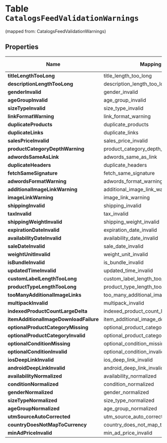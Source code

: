 
# Table `CatalogsFeedValidationWarnings`
(mapped from: CatalogsFeedValidationWarnings)

## Properties
Name | Mapping | SQL Type | Default | Type | Description | Notes
---- | ------- | -------- | ------- | ---- | ----------- | -----
**titleLengthTooLong** | title_length_too_long | int |  | **kotlin.Int** |  |  [optional]
**descriptionLengthTooLong** | description_length_too_long | int |  | **kotlin.Int** |  |  [optional]
**genderInvalid** | gender_invalid | int |  | **kotlin.Int** |  |  [optional]
**ageGroupInvalid** | age_group_invalid | int |  | **kotlin.Int** |  |  [optional]
**sizeTypeInvalid** | size_type_invalid | int |  | **kotlin.Int** |  |  [optional]
**linkFormatWarning** | link_format_warning | int |  | **kotlin.Int** |  |  [optional]
**duplicateProducts** | duplicate_products | int |  | **kotlin.Int** |  |  [optional]
**duplicateLinks** | duplicate_links | int |  | **kotlin.Int** |  |  [optional]
**salesPriceInvalid** | sales_price_invalid | int |  | **kotlin.Int** |  |  [optional]
**productCategoryDepthWarning** | product_category_depth_warning | int |  | **kotlin.Int** |  |  [optional]
**adwordsSameAsLink** | adwords_same_as_link | int |  | **kotlin.Int** |  |  [optional]
**duplicateHeaders** | duplicate_headers | int |  | **kotlin.Int** |  |  [optional]
**fetchSameSignature** | fetch_same_signature | int |  | **kotlin.Int** |  |  [optional]
**adwordsFormatWarning** | adwords_format_warning | int |  | **kotlin.Int** |  |  [optional]
**additionalImageLinkWarning** | additional_image_link_warning | int |  | **kotlin.Int** |  |  [optional]
**imageLinkWarning** | image_link_warning | int |  | **kotlin.Int** |  |  [optional]
**shippingInvalid** | shipping_invalid | int |  | **kotlin.Int** |  |  [optional]
**taxInvalid** | tax_invalid | int |  | **kotlin.Int** |  |  [optional]
**shippingWeightInvalid** | shipping_weight_invalid | int |  | **kotlin.Int** |  |  [optional]
**expirationDateInvalid** | expiration_date_invalid | int |  | **kotlin.Int** |  |  [optional]
**availabilityDateInvalid** | availability_date_invalid | int |  | **kotlin.Int** |  |  [optional]
**saleDateInvalid** | sale_date_invalid | int |  | **kotlin.Int** |  |  [optional]
**weightUnitInvalid** | weight_unit_invalid | int |  | **kotlin.Int** |  |  [optional]
**isBundleInvalid** | is_bundle_invalid | int |  | **kotlin.Int** |  |  [optional]
**updatedTimeInvalid** | updated_time_invalid | int |  | **kotlin.Int** |  |  [optional]
**customLabelLengthTooLong** | custom_label_length_too_long | int |  | **kotlin.Int** |  |  [optional]
**productTypeLengthTooLong** | product_type_length_too_long | int |  | **kotlin.Int** |  |  [optional]
**tooManyAdditionalImageLinks** | too_many_additional_image_links | int |  | **kotlin.Int** |  |  [optional]
**multipackInvalid** | multipack_invalid | int |  | **kotlin.Int** |  |  [optional]
**indexedProductCountLargeDelta** | indexed_product_count_large_delta | int |  | **kotlin.Int** |  |  [optional]
**itemAdditionalImageDownloadFailure** | item_additional_image_download_failure | int |  | **kotlin.Int** |  |  [optional]
**optionalProductCategoryMissing** | optional_product_category_missing | int |  | **kotlin.Int** |  |  [optional]
**optionalProductCategoryInvalid** | optional_product_category_invalid | int |  | **kotlin.Int** |  |  [optional]
**optionalConditionMissing** | optional_condition_missing | int |  | **kotlin.Int** |  |  [optional]
**optionalConditionInvalid** | optional_condition_invalid | int |  | **kotlin.Int** |  |  [optional]
**iosDeepLinkInvalid** | ios_deep_link_invalid | int |  | **kotlin.Int** |  |  [optional]
**androidDeepLinkInvalid** | android_deep_link_invalid | int |  | **kotlin.Int** |  |  [optional]
**availabilityNormalized** | availability_normalized | int |  | **kotlin.Int** |  |  [optional]
**conditionNormalized** | condition_normalized | int |  | **kotlin.Int** |  |  [optional]
**genderNormalized** | gender_normalized | int |  | **kotlin.Int** |  |  [optional]
**sizeTypeNormalized** | size_type_normalized | int |  | **kotlin.Int** |  |  [optional]
**ageGroupNormalized** | age_group_normalized | int |  | **kotlin.Int** |  |  [optional]
**utmSourceAutoCorrected** | utm_source_auto_corrected | int |  | **kotlin.Int** |  |  [optional]
**countryDoesNotMapToCurrency** | country_does_not_map_to_currency | int |  | **kotlin.Int** |  |  [optional]
**minAdPriceInvalid** | min_ad_price_invalid | int |  | **kotlin.Int** |  |  [optional]















































